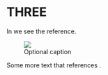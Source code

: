# THREE

In <ref id="ref1"></ref> we see the reference.

<figure id="ref1">

<go run="." src="src/greet"></go>

<img src="assets/foo.png">

<figcaption>Optional caption</figcaption>

</figure>

<include src="simple/simple.md"></include>

Some more text that references <ref id="ref1"></ref>.
